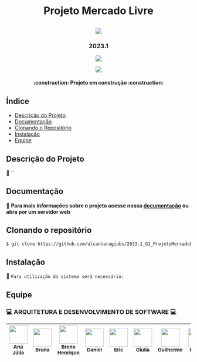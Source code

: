 
<h1 align="center"> Projeto Mercado Livre </h1>
<h2 align="center"> 
<img src="https://user-images.githubusercontent.com/54143767/229196730-36ac8907-5e5f-4753-9500-5c9e78832876.gif"/>
</h2>

<h3 align="center"> 2023.1 </h3>
<p align="center">
<img src="http://img.shields.io/static/v1?label=STATUS&message=PROCESSING&color=GREEN&style=for-the-badge"/>
</p>

<p align="center">
<img src="https://img.shields.io/github/stars/camilafernanda?style=social"/>
</p>

<h4 align="center"> 
    :construction:  Projeto em construção  :construction:
</h4>

## Índice 

* [Descrição do Projeto](#descrição-do-projeto)
* [Documentação](#documentação)
* [Clonando o Repositório](#clonando-o-repositório)
* [Instalação](#instalação)
* [Equipe](#equipe)

## Descrição do Projeto

:pushpin: `` 

## Documentação

:open_file_folder: **Para mais informações sobre o projeto acesse nossa <a href="https://github.com/alcantaragiubs/2023.1_G1_ProjetoMercadoLivre">documentação</a> ou abra por um servidor web**

## Clonando o repositório
```bash
$ git clone https://github.com/alcantaragiubs/2023.1_G1_ProjetoMercadoLivre.git
```
<!-- ### Executando o projeto -->

## Instalação
:page_facing_up: `Para utilização do sistema será necessário: `


## Equipe

### :computer: ARQUITETURA E DESENVOLVIMENTO DE SOFTWARE :computer:
| [<img src="https://avatars.githubusercontent.com/u/70165772?v=4" width=50><br><sub>Ana Júlia</sub>](https://github.com/aluzianobriceno) | [<img src="https://avatars.githubusercontent.com/u/83987201?v=4" width=50><br><sub>Bruna</sub>](https://github.com/libruna) | [<img src="https://avatars.githubusercontent.com/u/81342329?v=4" width=50><br><sub>Breno Henrique</sub>](https://github.com/bhsouza) | [<img src="https://avatars.githubusercontent.com/u/71887425?v=4" width=50><br><sub>Daniel</sub>](https://github.com/DanRocha18 ) | [<img src="https://avatars.githubusercontent.com/u/48565496?v=4" width=50><br><sub>Eric</sub>](https://github.com/Eric-chagas ) | [<img src="https://avatars.githubusercontent.com/u/54143767?v=4" width=50><br><sub>Giulia</sub>](https://github.com/alcantaragiubs) | [<img src="https://avatars.githubusercontent.com/u/71887345?v=4" width=50><br><sub>Guilherme</sub>](https://github.com/GuiDib) | [<img src="https://avatars.githubusercontent.com/u/78388335?v=4" width=50><br><sub>Helder</sub>](https://github.com/F1reFinger) | [<img src="https://avatars.githubusercontent.com/u/69825746?v=4" width=50><br><sub>Ingrid</sub>](https://github.com/IngridSCarvalho) | [<img src="https://avatars.githubusercontent.com/u/78378116?v=4" width=50><br><sub>Julio</sub>](https://github.com/Julio-eng) | [<img src="https://avatars.githubusercontent.com/u/88208512?v=4" width=50><br><sub>Wengel</sub>](https://github.com/Wengel-Rodrigues)| 
| :---: | :---: | :---: | :---: | :---: | :---: | :---: | :---: | :---: | :---: | :---: | 
